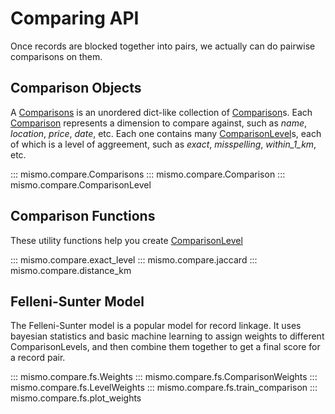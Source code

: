 # Comparing API

Once records are blocked together into pairs, we actually can do pairwise
comparisons on them.

## Comparison Objects

A [Comparisons](#mismo.compare.Comparisons) is an unordered dict-like collection of
[Comparison](#mismo.compare.Comparison)s.
Each [Comparison](#mismo.compare.Comparison) represents a dimension to compare against, such as
*name*, *location*, *price*, *date*, etc.
Each one contains many [ComparisonLevel](#mismo.compare.Comparison)s, each of which is a level of aggreement,
such as *exact*, *misspelling*, *within_1_km*, etc.

::: mismo.compare.Comparisons
::: mismo.compare.Comparison
::: mismo.compare.ComparisonLevel

## Comparison Functions

These utility functions help you create [ComparisonLevel](#mismo.compare.ComparisonLevel)

::: mismo.compare.exact_level
::: mismo.compare.jaccard
::: mismo.compare.distance_km


## Felleni-Sunter Model

The Felleni-Sunter model is a popular model for record linkage.
It uses bayesian statistics and basic machine learning to assign
weights to different ComparisonLevels, and then combine them
together to get a final score for a record pair.

::: mismo.compare.fs.Weights
::: mismo.compare.fs.ComparisonWeights
::: mismo.compare.fs.LevelWeights
::: mismo.compare.fs.train_comparison
::: mismo.compare.fs.plot_weights
